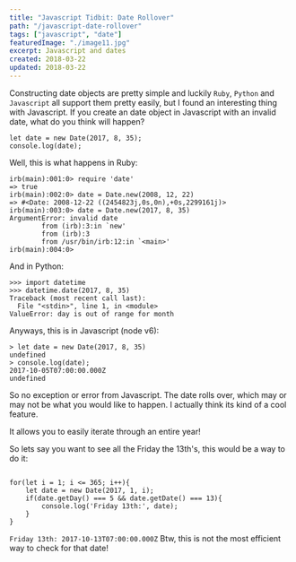 ```yaml
---
title: "Javascript Tidbit: Date Rollover"
path: "/javascript-date-rollover"
tags: ["javascript", "date"]
featuredImage: "./image11.jpg"
excerpt: Javascript and dates
created: 2018-03-22
updated: 2018-03-22
---
```


Constructing date objects are pretty simple and luckily `Ruby`, `Python` and `Javascript` all support them pretty easily, but I found an interesting thing with Javascript.  If you create an date object in Javascript with an invalid date, what do you think will happen?
```
let date = new Date(2017, 8, 35);
console.log(date);
```
Well, this is what happens in Ruby:
```
irb(main):001:0> require 'date'
=> true
irb(main):002:0> date = Date.new(2008, 12, 22)
=> #<Date: 2008-12-22 ((2454823j,0s,0n),+0s,2299161j)>
irb(main):003:0> date = Date.new(2017, 8, 35)
ArgumentError: invalid date
        from (irb):3:in `new'
        from (irb):3
        from /usr/bin/irb:12:in `<main>'
irb(main):004:0>
```
And in Python:
```
>>> import datetime
>>> datetime.date(2017, 8, 35)
Traceback (most recent call last):
  File "<stdin>", line 1, in <module>
ValueError: day is out of range for month
``` 

Anyways, this is in Javascript (node v6):
```
> let date = new Date(2017, 8, 35)
undefined
> console.log(date);
2017-10-05T07:00:00.000Z
undefined
```
So no exception or error from Javascript.  The date rolls over, which may or may not be what you would like to happen.  I actually think its kind of a cool feature.

It allows you to easily iterate through an entire year!

So lets say you want to see all the Friday the 13th's, this would be a way to do it:
```

for(let i = 1; i <= 365; i++){
    let date = new Date(2017, 1, i);
    if(date.getDay() === 5 && date.getDate() === 13){
        console.log('Friday 13th:', date);
    }
}
```
`
Friday 13th: 2017-10-13T07:00:00.000Z
`
Btw, this is not the most efficient way to check for that date!
